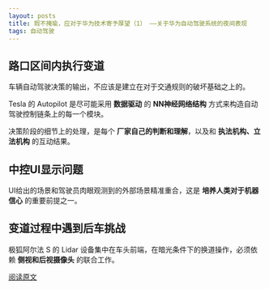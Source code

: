 ```yaml
---
layout: posts
title: 瑕不掩瑜，应对于华为技术寄予厚望（1） ——关于华为自动驾驶系统的夜间表现
tags: 自动驾驶
---
```



## 路口区间内执行变道

车辆自动驾驶决策的输出，不应该是建立在对于交通规则的破坏基础之上的。

Tesla 的 Autopilot 是尽可能采用 **数据驱动** 的 **NN神经网络结构** 方式来构造自动驾驶控制链条上的每一个模块。

决策阶段的细节上的处理，是每个 **厂家自己的判断和理解**，以及和 **执法机构、立法机构** 的互动结果。



## 中控UI显示问题

UI给出的场景和驾驶员肉眼观测到的外部场景精准重合，这是 **培养人类对于机器信心** 的重要前提之一。



## 变道过程中遇到后车挑战

极狐阿尔法 S 的 Lidar 设备集中在车头前端，在暗光条件下的换道操作，必须依赖 **侧视和后视摄像头** 的联合工作。

[阅读原文](https://mp.weixin.qq.com/s/OwV655TZZIXjD82MGt-NKg)